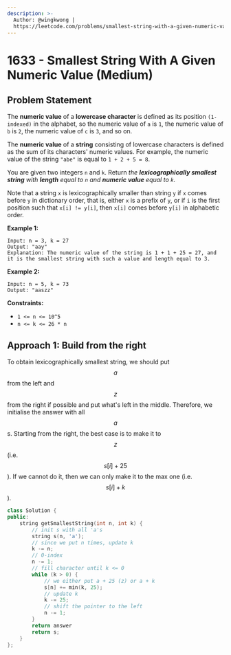 ```yaml
---
description: >-
  Author: @wingkwong |
  https://leetcode.com/problems/smallest-string-with-a-given-numeric-value/
---
```


# 1633 - Smallest String With A Given Numeric Value (Medium)

## Problem Statement

The **numeric value** of a **lowercase character** is defined as its position `(1-indexed)` in the alphabet, so the numeric value of `a` is `1`, the numeric value of `b` is `2`, the numeric value of `c` is `3`, and so on.

The **numeric value** of a **string** consisting of lowercase characters is defined as the sum of its characters' numeric values. For example, the numeric value of the string `"abe"` is equal to `1 + 2 + 5 = 8`.

You are given two integers `n` and `k`. Return _the **lexicographically smallest string** with **length** equal to `n` and **numeric value** equal to `k`._

Note that a string `x` is lexicographically smaller than string `y` if `x` comes before `y` in dictionary order, that is, either `x` is a prefix of `y`, or if `i` is the first position such that `x[i] != y[i]`, then `x[i]` comes before `y[i]` in alphabetic order.

&#x20;

**Example 1:**

```
Input: n = 3, k = 27
Output: "aay"
Explanation: The numeric value of the string is 1 + 1 + 25 = 27, and it is the smallest string with such a value and length equal to 3.
```

**Example 2:**

```
Input: n = 5, k = 73
Output: "aaszz"
```

**Constraints:**

* `1 <= n <= 10^5`
* `n <= k <= 26 * n`

## Approach 1: Build from the right

To obtain lexicographically smallest string, we should put $$a$$ from the left and $$z$$ from the right if possible and put what's left in the middle. Therefore, we initialise the answer with all $$a$$s. Starting from the right, the best case is to make it to $$z$$ (i.e. $$s[i] + 25$$). If we cannot do it, then we can only make it to the max one (i.e. $$s[i] + k$$).

```cpp
class Solution {
public:
    string getSmallestString(int n, int k) {
        // init s with all 'a's
        string s(n, 'a');
        // since we put n times, update k
        k -= n; 
        // 0-index
        n -= 1;
        // fill character until k <= 0
        while (k > 0) {
            // we either put a + 25 (z) or a + k
            s[n] += min(k, 25);
            // update k
            k -= 25;
            // shift the pointer to the left
            n -= 1;
        }
        return answer
        return s;
    }
};
```
